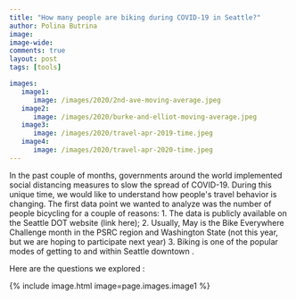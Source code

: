 ```yaml
---
title: "How many people are biking during COVID-19 in Seattle?"
author: Polina Butrina
image: 
image-wide:
comments: true
layout: post
tags: [tools]

images:
   image1:
      image: /images/2020/2nd-ave-moving-average.jpeg
   image2:
      image: /images/2020/burke-and-elliot-moving-average.jpeg
   image3:
      image: /images/2020/travel-apr-2019-time.jpeg
   image4:
      image: /images/2020/travel-apr-2020-time.jpeg
---
```

In the past couple of months, governments around the world implemented social distancing measures to slow the spread of COVID-19. During this unique time, we would like to understand how people's travel behavior is changing.
The first data point we wanted to analyze was the number of people bicycling for a couple of reasons: 1. The data is publicly available on the Seattle DOT website (link here); 2. Usually, May is the Bike Everywhere Challenge month in the PSRC region and Washington State (not this year, but we are hoping to participate next year) 3. Biking is one of the popular modes of getting to and within Seattle downtown .


Here are the questions we explored :



{% include image.html image=page.images.image1 %}



